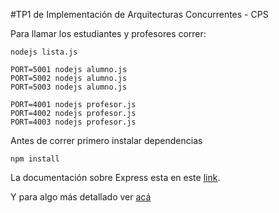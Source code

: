 #TP1 de Implementación de Arquitecturas Concurrentes - CPS

Para llamar los estudiantes y profesores correr: 
```
nodejs lista.js

PORT=5001 nodejs alumno.js
PORT=5002 nodejs alumno.js
PORT=5003 nodejs alumno.js

PORT=4001 nodejs profesor.js
PORT=4002 nodejs profesor.js
PORT=4003 nodejs profesor.js

```


Antes de correr primero instalar dependencias
```
npm install
```

La documentación sobre Express esta en este [link](http://expressjs.com/guide/routing.html). 


Y para algo más detallado ver [acá](http://expressjs.com/4x/api.html)
